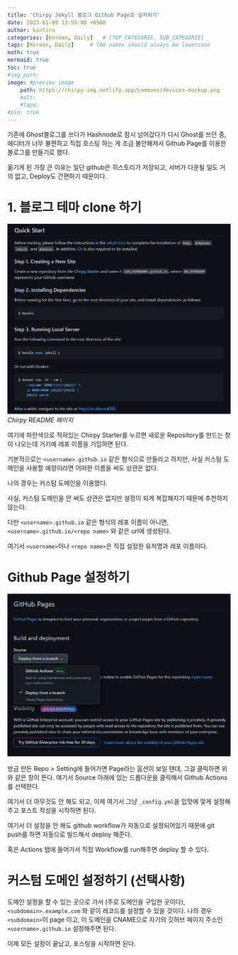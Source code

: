 ```yaml
---
title: 'Chirpy Jekyll 블로그 Github Page로 설치하기'
date: 2023-01-09 13:55:00 +0900
author: kintiru
categories: [Korean, Daily]   # [TOP_CATEGORIE, SUB_CATEGORIE]
tags: [Korean, Daily]     # TAG names should always be lowercase
math: true
mermaid: true
toc: true
#img_path: 
image: #preview image
    path: https://chirpy-img.netlify.app/commons/devices-mockup.png
    #alt:
    #lqpq:
#pin: true
---
```

<!--- 
Include script per post to prevent version break and better per post management
-->
<script src="https://cdn.jsdelivr.net/npm/chart.js@4.1.2/dist/chart.umd.js"></script>

기존에 Ghost블로그를 쓰다가 Hashnode로 잠시 넘어갔다가 다시 Ghost를 쓰던 중, 에디터가 너무 불편하고 직접 호스팅 하는 게 조금 불안해져서 Github Page를 이용한 블로그를 만들기로 했다.

옮기게 된 가장 큰 이유는 일단 github은 히스토리가 저장되고, 서버가 다운될 일도 거의 없고, Deploy도 간편하기 때문이다.

# 1. 블로그 테마 clone 하기

![Chirpy Docs](../../../assets/img/2023/01/2023-01-09%20202949.png)
_Chirpy README 페이지_

여기에 파란색으로 적혀있는 Chirpy Starter를 누르면 새로운 Repository를 만드는 창이 나오는데 거기에 레포 이름을 기입하면 된다.

기본적으로는 `<username>.github.io` 같은 형식으로 만들라고 하지만, 사실 커스텀 도메인을 사용할 예정이라면 어떠한 이름을 써도 상관은 없다.

나의 경우는 커스텀 도메인을 이용했다.

사실, 커스텀 도메인을 안 써도 상관은 없지만 설정이 되게 복잡해지기 때문에 추천하지 않는다.

다만 `<username>.github.io` 같은 형식의 레포 이름이 아니면, `<username>.github.io/<repo name>` 와 같은 url에 생성된다.

여기서 `<username>`이나 `<repo name>`은 직접 설정한 유저명과 레포 이름이다.

# Github Page 설정하기

![Github Page 설정 창](../../../assets/img/2023/01/2023-01-09%20203626.png)

방금 만든 Repo > Setting에 들어가면 Page라는 옵션이 보일 텐데, 그걸 클릭하면 위와 같은 창이 뜬다. 여기서 Source 아래에 있는 드롭다운을 클릭해서 Github Actions를 선택한다.

여기서 더 아무것도 안 해도 되고, 이제 여기서 그냥 `_config.yml`을 입맛에 맞게 설정해주고 포스트 작성을 시작하면 된다. 

여기서 더 설정을 안 해도 github workflow가 자동으로 설정되어있기 때문에 git push를 하면 자동으로 빌드해서 deploy 해준다.

혹은 Actions 탭에 들어가서 직접 Workflow를 run해주면 deploy 할 수 있다.

# 커스텀 도메인 설정하기 (선택사항)

도메인 설정을 할 수 있는 곳으로 가서 (주로 도메인을 구입한 곳이다), `<subdomain>.example.com` 와 같이 레코드를 설정할 수 있을 것이다. 나의 경우 `<subdomain>`이 page 이고, 이 도메인을 CNAME으로 자기의 깃허브 페이지 주소인 `<username>.github.io` 설정해주면 된다. 

이제 모든 설정이 끝났고, 포스팅을 시작하면 된다.